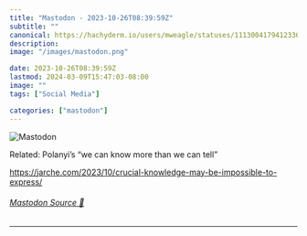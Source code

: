 ```yaml
---
title: "Mastodon - 2023-10-26T08:39:59Z"
subtitle: ""
canonical: https://hachyderm.io/users/mweagle/statuses/111300417941233609
description:
image: "/images/mastodon.png"

date: 2023-10-26T08:39:59Z
lastmod: 2024-03-09T15:47:03-08:00
image: ""
tags: ["Social Media"]

categories: ["mastodon"]
---
```

![Mastodon](/images/mastodon.png)

<p>Related: Polanyi’s “we can know more than we can tell”</p><p><a href="https://jarche.com/2023/10/crucial-knowledge-may-be-impossible-to-express/" target="_blank" rel="nofollow noopener noreferrer" translate="no"><span class="invisible">https://</span><span class="ellipsis">jarche.com/2023/10/crucial-kno</span><span class="invisible">wledge-may-be-impossible-to-express/</span></a></p>


###### [Mastodon Source 🐘](https://hachyderm.io/@mweagle/111300417941233609)

___
